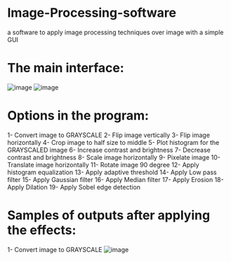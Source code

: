 # Image-Processing-software
a software to apply image processing techniques over image with a simple GUI 


# The main interface:
![image](https://user-images.githubusercontent.com/63406747/174343850-a9c72a30-ee4d-4912-94d2-9f46771f1338.png)
![image](https://user-images.githubusercontent.com/63406747/174344216-fe0e60b3-bf31-43e4-8a8f-9b4001feea9d.png)

# Options in the program:
1- Convert image to GRAYSCALE
2- Flip image vertically
3- Flip image horizontally
4- Crop image to half size to middle
5- Plot histogram for the GRAYSCALED image
6- Increase contrast and brightness
7- Decrease contrast and brightness
8- Scale image horizontally
9- Pixelate image
10- Translate image horizontally
11- Rotate image 90 degree
12- Apply histogram equalization
13- Apply adaptive threshold
14- Apply Low pass filter
15- Apply Gaussian filter
16- Apply Median filter
17- Apply Erosion
18- Apply Dilation
19- Apply Sobel edge detection

# Samples of outputs after applying the effects:
1- Convert image to GRAYSCALE
![image](https://user-images.githubusercontent.com/63406747/174348379-64d98543-17a6-4330-9725-8e5e5fbe971c.png)
